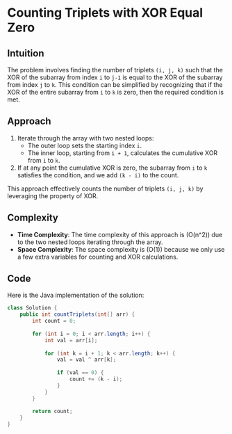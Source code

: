 # Counting Triplets with XOR Equal Zero

## Intuition
The problem involves finding the number of triplets `(i, j, k)` such that the XOR of the subarray from index `i` to `j-1` is equal to the XOR of the subarray from index `j` to `k`. This condition can be simplified by recognizing that if the XOR of the entire subarray from `i` to `k` is zero, then the required condition is met.

## Approach
1. Iterate through the array with two nested loops:
   - The outer loop sets the starting index `i`.
   - The inner loop, starting from `i + 1`, calculates the cumulative XOR from `i` to `k`.
2. If at any point the cumulative XOR is zero, the subarray from `i` to `k` satisfies the condition, and we add `(k - i)` to the count.

This approach effectively counts the number of triplets `(i, j, k)` by leveraging the property of XOR.

## Complexity
- **Time Complexity**: The time complexity of this approach is \(O(n^2)\) due to the two nested loops iterating through the array.
- **Space Complexity**: The space complexity is \(O(1)\) because we only use a few extra variables for counting and XOR calculations.

## Code
Here is the Java implementation of the solution:

```java
class Solution {
    public int countTriplets(int[] arr) {
        int count = 0;
        
        for (int i = 0; i < arr.length; i++) {
            int val = arr[i];
            
            for (int k = i + 1; k < arr.length; k++) {
                val = val ^ arr[k];
                
                if (val == 0) {
                    count += (k - i);
                }
            }
        }
        
        return count;
    }
}
